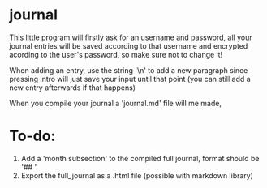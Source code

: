 # journal

This little program will firstly ask for an username and password,
all your journal entries will be saved according to that username and
encrypted acording to the user's password, so make sure not to change it!

When adding an entry, use the string \'\\n' to add a new paragraph
since pressing intro will just save your input until that point
(you can still add a new entry afterwards if that happens)

When you compile your journal a \'journal.md\' file will me made,

# To-do:
1. Add a 'month subsection' to the compiled full journal, format should be '## <month>'
2. Export the full_journal as a .html file (possible with markdown library)

